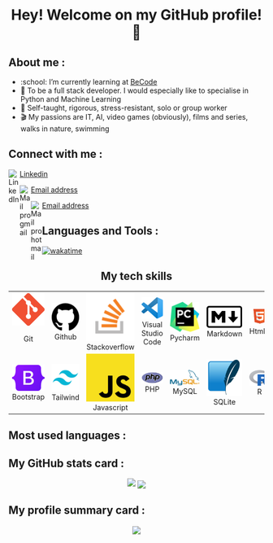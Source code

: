 <h1 align="center">Hey! Welcome on my GitHub profile! 👋</h1>

<h2>About me :</h2>
<ul>
  <li>:school: I’m currently learning at <a href="https://becode.org/fr/apprendre/developpeur-web-junior/">BeCode</a></li>
  <li>🏅 To be a full stack developer. I would especially like to specialise in Python and Machine Learning</li>
  <li>📒 Self-taught, rigorous, stress-resistant, solo or group worker</li>
  <li>🎬 My passions are IT, AI, video games (obviously), films and series, walks in nature, swimming</li>
</ul>

<h2>Connect with me :</h2>

<img align="left" alt="LinkedIn" width="22px" src="https://upload.wikimedia.org/wikipedia/commons/thumb/c/ca/LinkedIn_logo_initials.png/800px-LinkedIn_logo_initials.png" /> [Linkedin](https://www.linkedin.com/in/loic-calcagno-47b0/)
<br/>

<img align="left" alt="Mail pro gmail" width="22px" src="https://upload.wikimedia.org/wikipedia/commons/0/0b/Logo_Gmail_%282015-2020%29.svg" /> [Email address](mailto:calcagnoloic93@gmail.com)
<br/>

<img align="left" alt="Mail pro hotmail" width="22px" src="https://icon-library.com/images/microsoft-mail-icon/microsoft-mail-icon-14.jpg" /> [Email address](mailto:loic.calcagno@hotmail.com)

<h2>Languages and Tools :</h2> 

[![wakatime](https://wakatime.com/badge/user/feb05b66-4b7c-4873-a9b9-b5c1b0e71806.svg)](https://wakatime.com/@feb05b66-4b7c-4873-a9b9-b5c1b0e71806)

<h2 align="center">My tech skills</h2>

<table>
  <tr>
    <td align="center">
      <a>
        <img src="img/git-icon.png" alt="Icone git"/>
      </a>
      <br><p>Git</p>
    </td>
    <td align="center" width=96>
      <a >
        <img src="img/github-icon.png" alt="Icone github">
      </a>
      <br>Github
    </td>
    <td align="center">
      <a >
        <img src="img/stack-icon.png" alt="Icone Stackoverflow">
      </a>
      <br>Stackoverflow
    </td>
    <td align="center" width=96>
      <a >
        <img src="img/vscode-icon.png" alt="Icone vscode">
      </a>
      <br>Visual Studio Code
    </td>
    <td align="center" width=96>
      <a >
        <img src="img/pycharm-icon.png" alt="Icone pycharm">
      </a>
      <br>Pycharm
    </td>
    <td align="center" width=96>
      <a >
        <img src="img/markdown-icon.png" alt="Icone markdown">
      </a>
      <br>Markdown
    </td>
    <td align="center" width=96>
      <a >
        <img src="img/html-icon.png" alt="Icone html">
      </a>
      <br>Html5
    </td>
    <td align="center" width=96>
      <a >
        <img src="img/css-icon.png" alt="Icone css">
      </a>
      <br>CSS3
    </td>
    <td align="center" width=96>
      <a >
        <img src="img/sass-icon.png" alt="Icone sass">
      </a>
      <br>SASS
    </td>
  </tr>
  <tr>
    <td align="center" width=96>
      <a >
        <img src="img/bootstrap-icon.png" alt="Icone bootstrap">
      </a>
      <br>Bootstrap
    </td>
    <td align="center">
      <a>
        <img src="img/tailwind-icon.png" alt="Icone tailwind"/>
      </a>
      <br>Tailwind
    </td>
    <td align="center">
      <a >
        <img src="img/js-icon.png" alt="Icone js">
      </a>
      <br>Javascript
    </td>
    <td align="center" width=96>
      <a >
        <img src="img/php-icon.png" alt="Icone php">
      </a>
      <br>PHP
    </td>
    <td align="center" width=96>
      <a >
        <img src="img/mysql-icon.png" alt="Icone mysql">
      </a>
      <br>MySQL
    </td>
    <td align="center" width=96>
      <a >
        <img src="img/sqlite-icon.png" alt="Icone sqlite">
      </a>
      <br>SQLite
    </td>
    <td align="center" width=96>
      <a >
        <img src="img/r-icon.png" alt="Icone r">
      </a>
      <br>R
    </td>
    <td align="center" width=96>
      <a >
        <img src="img/python-icon.png" alt="Icone python">
      </a>
      <br>Python
    </td>
    <td align="center" width=96>
      <a >
        <img src="img/django-icon.png" alt="Icone django">
      </a>
      <br>Django
    </td>
  </tr>
</table>

<h2>Most used languages :</h2><h2>My GitHub stats card :</h2> 

<p align="center">
  <img src="https://github-readme-stats.vercel.app/api/top-langs/?username=CalcagnoLoic&layout=compact&theme=cobalt&langs_count=8&hide_title=true&" /> 
  <img align="center" src="https://github-readme-stats.vercel.app/api?username=CalcagnoLoic&theme=cobalt&hide_title=true" /> 
</p>

<h2>My profile summary card :</h2> 

<p align="center">
<img align="center" src="https://github-profile-summary-cards.vercel.app/api/cards/profile-details?username=CalcagnoLoic&theme=vue" /> 
</p>
